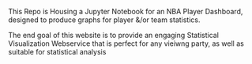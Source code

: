 This Repo is Housing a Jupyter Notebook for an NBA Player Dashboard, designed to produce graphs for player &/or team statistics.

The end goal of this website is to provide an engaging Statistical Visualization Webservice that is perfect for any vieiwng party, as well as suitable for statistical analysis
